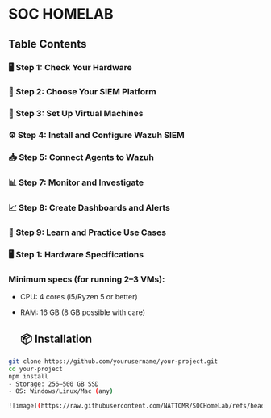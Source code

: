 # SOC HOMELAB

## Table Contents
### 🖥️ Step 1: Check Your Hardware
### 🧱 Step 2: Choose Your SIEM Platform
### 🔧 Step 3: Set Up Virtual Machines
### ⚙️ Step 4: Install and Configure Wazuh SIEM
### 📥 Step 5: Connect Agents to Wazuh
### 📊 Step 7: Monitor and Investigate
### 📈 Step 8: Create Dashboards and Alerts
### 🧪 Step 9: Learn and Practice Use Cases

### 🖥️ Step 1: Hardware Specifications
### Minimum specs (for running 2–3 VMs):
- CPU: 4 cores (i5/Ryzen 5 or better)
- RAM: 16 GB (8 GB possible with care)

  ## 📦 Installation
```bash
git clone https://github.com/yourusername/your-project.git
cd your-project
npm install
- Storage: 256–500 GB SSD
- OS: Windows/Linux/Mac (any)

![image](https://raw.githubusercontent.com/NATTOMR/SOCHomeLab/refs/heads/main/pass-size%20photograph.JPG)
